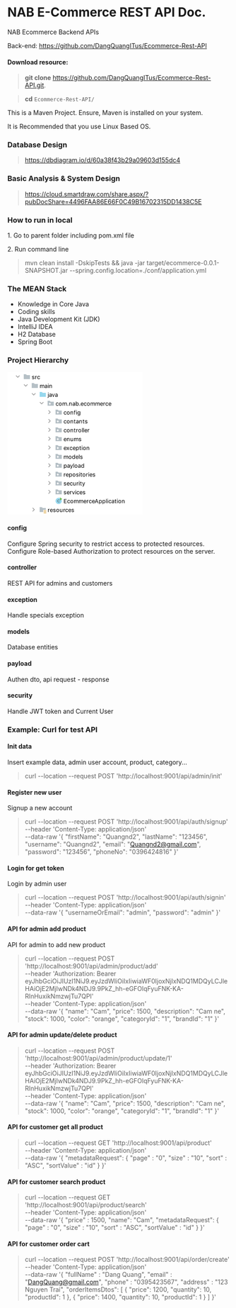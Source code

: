 # NAB E-Commerce REST API Doc.
NAB Ecommerce Backend APIs

Back-end: https://github.com/DangQuangITus/Ecommerce-Rest-API

#### Download resource:
> <b>git clone</b> https://github.com/DangQuangITus/Ecommerce-Rest-API.git.

> <b>cd</b> ```Ecommerce-Rest-API/```

<p>This is a Maven Project. Ensure, Maven is installed on your system.</p>
<p>It is Recommended that you use Linux Based OS.</p>


### Database Design
> https://dbdiagram.io/d/60a38f43b29a09603d155dc4

### Basic Analysis & System Design
> https://cloud.smartdraw.com/share.aspx/?pubDocShare=4496FAA86E66F0C49B16702315DD1438C5E

### How to run in local
<p>1. Go to parent folder including pom.xml file </p>
<p>2. Run command line </p> 

> mvn clean install -DskipTests && java -jar target/ecommerce-0.0.1-SNAPSHOT.jar --spring.config.location=./conf/application.yml


### The MEAN Stack
- Knowledge in Core Java 
- Coding skills
- Java Development Kit (JDK)
- IntelliJ IDEA 
- H2 Database
- Spring Boot

### Project Hierarchy
![img_1.png](img_1.png)

#### config 
Configure Spring security to restrict access to protected resources.
Configure Role-based Authorization to protect resources on the server.

#### controller
REST API for admins and customers

#### exception
Handle specials exception

#### models
Database entities

#### payload
Authen dto, api request - response

#### security
Handle JWT token and Current User

### Example: Curl for test API
#### Init data
<p>Insert example data, admin user account, product, category...</p>

> curl --location --request POST 'http://localhost:9001/api/admin/init'
#### Register new user
<p>Signup a new account</p>

> curl --location --request POST 'http://localhost:9001/api/auth/signup' \
--header 'Content-Type: application/json' \
--data-raw '{
"firstName": "Quangnd2",
"lastName": "123456",
"username": "Quangnd2",
"email": "Quangnd2@gmail.com",
"password": "123456",
"phoneNo": "0396424816" }'

#### Login for get token
<p>Login by admin user</p>

> curl --location --request POST 'http://localhost:9001/api/auth/signin' \
--header 'Content-Type: application/json' \
--data-raw '{
"usernameOrEmail": "admin",
"password": "admin"
}'

#### API for admin add product
<p>API for admin to add new product </p>

> curl --location --request POST 'http://localhost:9001/api/admin/product/add' \
--header 'Authorization: Bearer eyJhbGciOiJIUzI1NiJ9.eyJzdWIiOiIxIiwiaWF0IjoxNjIxNDQ1MDQyLCJleHAiOjE2MjIwNDk4NDJ9.9PkZ_hh-eGFOlqFyuFNK-KA-RlnHuxikNmzwjTu7QPI' \
--header 'Content-Type: application/json' \
--data-raw '{
"name": "Cam",
"price": 1500,
"description": "Cam ne",
"stock": 1000,
"color": "orange",
"categoryId": "1",
"brandId": "1"
}'


#### API for admin update/delete product
> curl --location --request POST 'http://localhost:9001/api/admin/product/update/1' \
--header 'Authorization: Bearer eyJhbGciOiJIUzI1NiJ9.eyJzdWIiOiIxIiwiaWF0IjoxNjIxNDQ1MDQyLCJleHAiOjE2MjIwNDk4NDJ9.9PkZ_hh-eGFOlqFyuFNK-KA-RlnHuxikNmzwjTu7QPI' \
--header 'Content-Type: application/json' \
--data-raw '{
"name": "Cam",
"price": 1500,
"description": "Cam ne",
"stock": 1000,
"color": "orange",
"categoryId": "1",
"brandId": "1"
}'

#### API for customer get all product
> curl --location --request GET 'http://localhost:9001/api/product' \
--header 'Content-Type: application/json' \
--data-raw '{
"metadataRequest": {
"page" : "0",
"size" : "10",
"sort" : "ASC",
"sortValue" : "id"
}
}'

#### API for customer search product
>curl --location --request GET 'http://localhost:9001/api/product/search' \
--header 'Content-Type: application/json' \
--data-raw '{
"price" : 1500,
"name": "Cam",
"metadataRequest": {
"page" : "0",
"size" : "10",
"sort" : "ASC",
"sortValue" : "id"
}
}'
#### API for customer order cart

> curl --location --request POST 'http://localhost:9001/api/order/create' \
--header 'Content-Type: application/json' \
--data-raw '{
    "fullName" : "Dang Quang",
    "email" : "DangQuang@gmail.com",
    "phone" : "0395423567",
    "address" : "123 Nguyen Trai",
    "orderItemsDtos": [
        {
            "price": 1200,
            "quantity": 10,
            "productId": 1
        },
         {
            "price": 1400,
            "quantity": 10,
            "productId": 1
        }
    ]
}'
